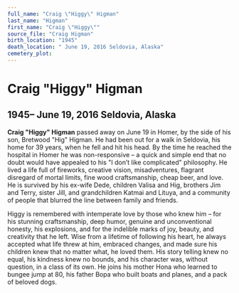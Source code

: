 ```yaml
---
full_name: "Craig \"Higgy\" Higman"
last_name: "Higman"
first_name: "Craig \"Higgy\""
source_file: "Craig Higman"
birth_location: "1945"
death_location: " June 19, 2016 Seldovia, Alaska"
cemetery_plot: 
---
```

# Craig "Higgy" Higman

## 1945– June 19, 2016 Seldovia, Alaska

**Craig "Higgy" Higman** passed away on June 19 in Homer, by the side of
his son, Bretwood "Hig" Higman. He had been out for a walk in Seldovia,
his home for 39 years, when he fell and hit his head. By the time he
reached the hospital in Homer he was non-responsive – a quick and simple
end that no doubt would have appealed to his "I don’t like complicated"
philosophy. He lived a life full of fireworks, creative vision,
misadventures, flagrant disregard of mortal limits, fine wood
craftsmanship, cheap beer, and love. He is survived by his ex-wife Dede,
children Valisa and Hig, brothers Jim and Terry, sister Jill, and
grandchildren Katmai and Lituya, and a community of people that blurred
the line between family and friends.

Higgy is remembered with intemperate love by those who knew him – for
his stunning craftsmanship, deep humor, genuine and unconventional
honesty, his explosions, and for the indelible marks of joy, beauty, and
creativity that he left. Wise from a lifetime of following his heart, he
always accepted what life threw at him, embraced changes, and made sure
his children knew that no matter what, he loved them. His story telling
knew no equal, his kindness knew no bounds, and his character was,
without question, in a class of its own. He joins his mother Hona who
learned to bungee jump at 80, his father Bopa who built boats and
planes, and a pack of beloved dogs.
